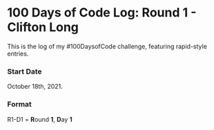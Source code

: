 # 100 Days of Code Log: Round 1 - Clifton Long
This is the log of my #100DaysofCode challenge, featuring rapid-style entries.

### Start Date
October 18th, 2021.

### Format
R1-D1 = **R**ound **1**, **D**ay **1**

<!-- 
## Log

1. Began Angela Yu's *"Complete Python Pro Bootcamp for 20201"* course on Udemy, which is also itself a #100 Days of Code program. 

2. Went over data types, type conversions, and type casting; got halfway through Section 2 of my Udemy course. 

3. Built a BMI calculator for practicing mathematic operations and type conversions. 

4. Went over F-Strings and number manipulation. 

5. Built a calculator comparing how many days/weeks/months you have left (if you lived to 90 years old). 

6. Built a tip calculator in Python. 

7. Made a repo for my tip calculator; built a BMI calculator, this time using `if`/`elif`/`else` statements. 

8. Had to troubleshoot Replit not working this morning, so today's coding exercises were brief. But today's material continued on `if` statements. 

9. Completed another coding exercise focusing on multiple `if` conditions; added it to my GitHub for prosperity. 

10. Technically a day of no code. Took the day off to recover, listen to the rain before work, and get rested for tomorrow. 

11. Finished Section 3 of my Udemy course, which covered logical operators. 

12. Finished Section 4-3; refactored a "Choose your path" coding exercise; finished adding another code exercise to my GitHub. 

13. Built a simple coin toss script in Python for my course's video on pseudorandom values. 

14. Finished Section 4, and built a Rock/Paper/Scissors game app. 

15. Almost finished Section 5; completed FizzBuzz coding exercise. 

16. Finished Section 5; built a password generator. 

17. Began Section 6, covering function declarations in Python. 

18. Began using `while` loops to practice algorithms with Karel the robot. 

19. Took a personal day for R&R. 

20. Practiced more complex conditionals with Karel in Python. 

21. Finished Section 6, coding an algorithm to get Karel to escape a maze. 

22. Finished modules 7-1 through 7-4 in my Python course. Built a word randomizer component for Hangman game app. 

23. Finished modules 7-4 through 7-7, finishing the section. Built a Hangman game app in Python. 

24. Day of rest. Stressful week -- add +1 day after Day 100 to compensate. 

25. Intro to Positional Arguments and Keyword Arguments; coded an app that calculates how much paint you need to buy, given a random height and width of a wall. 
-->
